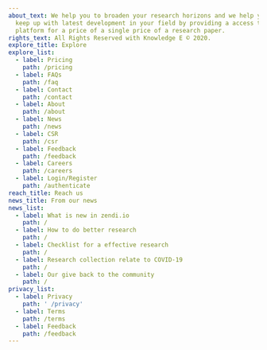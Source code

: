 ```yaml
---
about_text: We help you to broaden your research horizons and we help you to
  keep up with latest development in your field by providing a access to a
  platform for a price of a single price of a research paper.
rights_text: All Rights Reserved with Knowledge E © 2020.
explore_title: Explore
explore_list:
  - label: Pricing
    path: /pricing
  - label: FAQs
    path: /faq
  - label: Contact
    path: /contact
  - label: About
    path: /about
  - label: News
    path: /news
  - label: CSR
    path: /csr
  - label: Feedback
    path: /feedback
  - label: Careers
    path: /careers
  - label: Login/Register
    path: /authenticate
reach_title: Reach us
news_title: From our news
news_list:
  - label: What is new in zendi.io
    path: /
  - label: How to do better research
    path: /
  - label: Checklist for a effective research
    path: /
  - label: Research collection relate to COVID-19
    path: /
  - label: Our give back to the community
    path: /
privacy_list:
  - label: Privacy
    path: ' /privacy'
  - label: Terms
    path: /terms
  - label: Feedback
    path: /feedback
---
```

